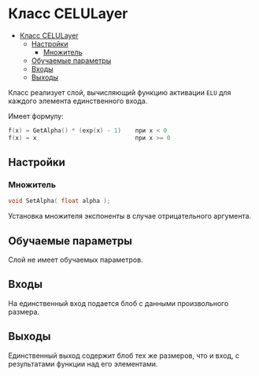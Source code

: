 # Класс CELULayer

<!-- TOC -->

- [Класс CELULayer](#класс-CELULayer)
    - [Настройки](#настройки)
        - [Множитель](#множитель)
    - [Обучаемые параметры](#обучаемые-параметры)
    - [Входы](#входы)
    - [Выходы](#выходы)

<!-- /TOC -->

Класс реализует слой, вычисляющий функцию активации `ELU` для каждого элемента единственного входа.

Имеет формулу:

```c++
f(x) = GetAlpha() * (exp(x) - 1)    при x < 0
f(x) = x                            при x >= 0
```

## Настройки

### Множитель

```c++
void SetAlpha( float alpha );
```

Установка множителя экспоненты в случае отрицательного аргумента.

## Обучаемые параметры

Слой не имеет обучаемых параметров.

## Входы

На единственный вход подается блоб с данными произвольного размера.

## Выходы

Единственный выход содержит блоб тех же размеров, что и вход, с результатами функции над его элементами.
